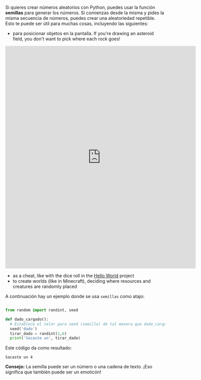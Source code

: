 Si quieres crear números aleatorios con Python, puedes usar la función **semillas** para generar los números. Si comienzas desde la misma y pides la misma secuencia de números, puedes crear una aleatoriedad repetible. Esto te puede ser útil para muchas cosas, incluyendo las siguientes:

- para posicionar objetos en la pantalla. If you're drawing an asteroid field, you don't want to pick where each rock goes!

<iframe src="https://editor.raspberrypi.org/en/embed/viewer/dodge-asteroids-example" width="600" height="700" frameborder="0" marginwidth="0" marginheight="0" allowfullscreen>
</iframe>

- as a cheat, like with the dice roll in the [Hello World](https://projects.raspberrypi.org/en/projects/hello-world) project
- to create worlds (like in Minecraft), deciding where resources and creatures are randomly placed


A continuación hay un ejemplo donde se usa `semillas` como atajo:

```python

from random import randint, seed

def dado_cargado():
  # Establece el valor para seed (semilla) de tal manera que dado_cargado siempre arroje el mismo número
  seed('dado')
  tirar_dado = randint(1,6)
  print('Sacaste un', tirar_dado)

```
Este código da como resultado:

```
Sacaste un 4
```

**Consejo:** La semilla puede ser un número o una cadena de texto. ¡Eso significa que también puede ser un emoticón!
